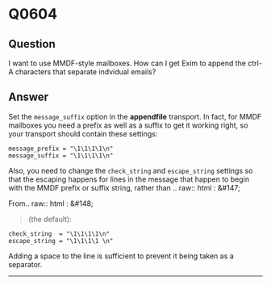 Q0604
=====

Question
--------

I want to use MMDF-style mailboxes. How can I get Exim to append the
ctrl-A characters that separate indvidual emails?

Answer
------

Set the `message_suffix` option in the **appendfile** transport. In
fact, for MMDF mailboxes you need a prefix as well as a suffix to get it
working right, so your transport should contain these settings:

    message_prefix = "\1\1\1\1\n"
    message_suffix = "\1\1\1\1\n"

Also, you need to change the `check_string` and `escape_string` settings so that the escaping happens for lines in the message that happen to begin with the MMDF prefix or suffix string, rather than .. raw:: html
:   &\#147;

From.. raw:: html
:   &\#148;

> (the default):

    check_string  = "\1\1\1\1\n"
    escape_string = "\1\1\1\1 \n"

Adding a space to the line is sufficient to prevent it being taken as a
separator.

* * * * *
